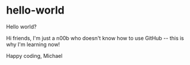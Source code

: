 # hello-world
Hello world?

Hi friends,
I'm just a n00b who doesn't know how to use GitHub -- this is why I'm learning now!

Happy coding,
Michael
